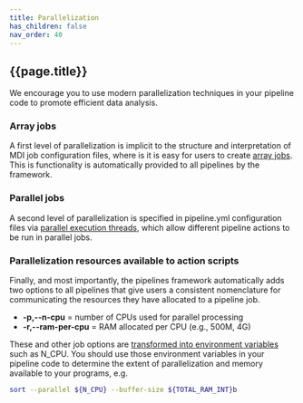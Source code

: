 ```yaml
---
title: Parallelization
has_children: false
nav_order: 40
---
```


## {{page.title}}

We encourage you to use modern parallelization techniques 
in your pipeline code to promote efficient data analysis.

### Array jobs
A first level of parallelization is implicit to the structure
and interpretation of MDI job configuration files, where is
it is easy for users to create 
[array jobs](/mdi/docs/job_config_files.html#option-recycling---parallel-array-jobs). 
This is functionality is automatically provided to all pipelines by the framework.


### Parallel jobs

A second level of parallelization is specified in pipeline.yml
configuration files via
[parallel execution threads](/mdi-suite-template/docs/pipelines/pipeline_yml.html#execution-threads), which allow different pipeline actions to be run
in parallel jobs.

### Parallelization resources available to action scripts

Finally, and most importantly, the pipelines framework automatically adds 
two options to all pipelines that give users a consistent nomenclature 
for communicating the resources they have allocated to a pipeline job.


- **-p,--n-cpu** = <integer> number of CPUs used for parallel processing
- **-r,--ram-per-cpu** = <string> RAM allocated per CPU (e.g., 500M, 4G)

These and other job options are 
[transformed into environment variables](/mdi-pipelines-framework/environment_variables.html/)
such as N_CPU. You should use those environment variables in your pipeline code to determine the extent of parallelization and memory available to your programs, e.g.

```bash
sort --parallel ${N_CPU} --buffer-size ${TOTAL_RAM_INT}b
```

